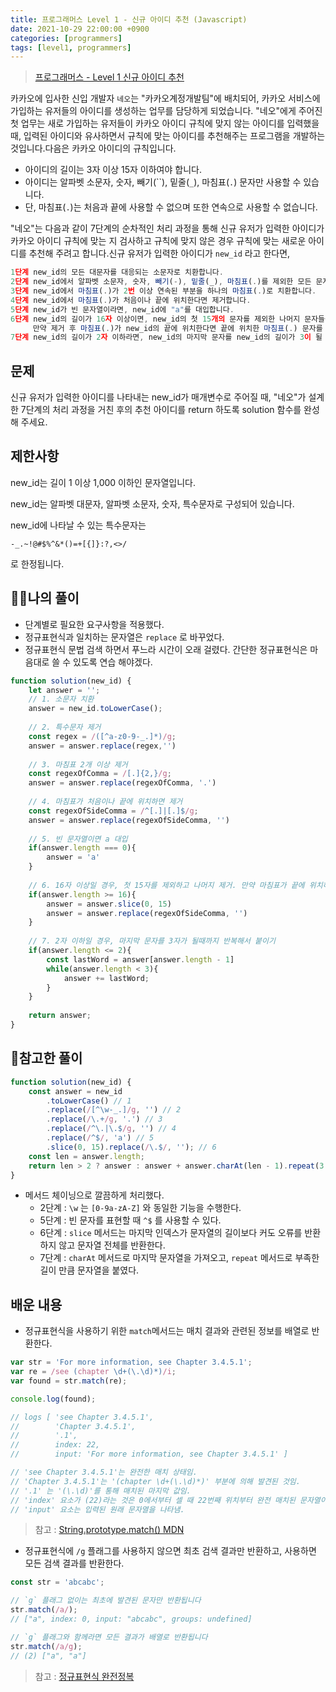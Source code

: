 ```yaml
---
title: 프로그래머스 Level 1 - 신규 아이디 추천 (Javascript)
date: 2021-10-29 22:00:00 +0900
categories: [programmers]
tags: [level1, programmers]
---
```

> [프로그래머스 - Level 1 신규 아이디 추천](https://programmers.co.kr/learn/courses/30/lessons/72410)

카카오에 입사한 신입 개발자 `네오`는 "카카오계정개발팀"에 배치되어, 카카오 서비스에 가입하는 유저들의 아이디를 생성하는 업무를 담당하게 되었습니다. "네오"에게 주어진 첫 업무는 새로 가입하는 유저들이 카카오 아이디 규칙에 맞지 않는 아이디를 입력했을 때, 입력된 아이디와 유사하면서 규칙에 맞는 아이디를 추천해주는 프로그램을 개발하는 것입니다.다음은 카카오 아이디의 규칙입니다.

- 아이디의 길이는 3자 이상 15자 이하여야 합니다.
- 아이디는 알파벳 소문자, 숫자, 빼기(``), 밑줄(`_`), 마침표(`.`) 문자만 사용할 수 있습니다.
- 단, 마침표(`.`)는 처음과 끝에 사용할 수 없으며 또한 연속으로 사용할 수 없습니다.

"네오"는 다음과 같이 7단계의 순차적인 처리 과정을 통해 신규 유저가 입력한 아이디가 카카오 아이디 규칙에 맞는 지 검사하고 규칙에 맞지 않은 경우 규칙에 맞는 새로운 아이디를 추천해 주려고 합니다.신규 유저가 입력한 아이디가 `new_id` 라고 한다면,

```jsx
1단계 new_id의 모든 대문자를 대응되는 소문자로 치환합니다.
2단계 new_id에서 알파벳 소문자, 숫자, 빼기(-), 밑줄(_), 마침표(.)를 제외한 모든 문자를 제거합니다.
3단계 new_id에서 마침표(.)가 2번 이상 연속된 부분을 하나의 마침표(.)로 치환합니다.
4단계 new_id에서 마침표(.)가 처음이나 끝에 위치한다면 제거합니다.
5단계 new_id가 빈 문자열이라면, new_id에 "a"를 대입합니다.
6단계 new_id의 길이가 16자 이상이면, new_id의 첫 15개의 문자를 제외한 나머지 문자들을 모두 제거합니다.
     만약 제거 후 마침표(.)가 new_id의 끝에 위치한다면 끝에 위치한 마침표(.) 문자를 제거합니다.
7단계 new_id의 길이가 2자 이하라면, new_id의 마지막 문자를 new_id의 길이가 3이 될 때까지 반복해서 끝에 붙입니다.
```

## 문제

신규 유저가 입력한 아이디를 나타내는 new_id가 매개변수로 주어질 때, "네오"가 설계한 7단계의 처리 과정을 거친 후의 추천 아이디를 return 하도록 solution 함수를 완성해 주세요.

## 제한사항

new_id는 길이 1 이상 1,000 이하인 문자열입니다.

new_id는 알파벳 대문자, 알파벳 소문자, 숫자, 특수문자로 구성되어 있습니다.

new_id에 나타날 수 있는 특수문자는

```
-_.~!@#$%^&*()=+[{]}:?,<>/
```

로 한정됩니다.

## 🙋‍♂️나의 풀이

- 단계별로 필요한 요구사항을 적용했다.
- 정규표현식과 일치하는 문자열은 `replace` 로 바꾸었다.
- 정규표현식 문법 검색 하면서 푸느라 시간이 오래 걸렸다. 간단한 정규표현식은 마음대로 쓸 수 있도록 연습 해야겠다.

```jsx
function solution(new_id) {
    let answer = '';
    // 1. 소문자 치환
    answer = new_id.toLowerCase();
    
    // 2. 특수문자 제거
    const regex = /([^a-z0-9-_.]*)/g;
    answer = answer.replace(regex,'')
    
    // 3. 마침표 2개 이상 제거
    const regexOfComma = /[.]{2,}/g;
    answer = answer.replace(regexOfComma, '.')
    
    // 4. 마침표가 처음이나 끝에 위치하면 제거
    const regexOfSideComma = /^[.]|[.]$/g;
    answer = answer.replace(regexOfSideComma, '')
    
    // 5. 빈 문자열이면 a 대입
    if(answer.length === 0){
        answer = 'a'
    }
    
    // 6. 16자 이상일 경우, 첫 15자를 제외하고 나머지 제거. 만약 마침표가 끝에 위치하면 마침표 제거
    if(answer.length >= 16){
        answer = answer.slice(0, 15)
        answer = answer.replace(regexOfSideComma, '')
    }
    
    // 7. 2자 이하일 경우, 마지막 문자를 3자가 될때까지 반복해서 붙이기
    if(answer.length <= 2){
        const lastWord = answer[answer.length - 1]
        while(answer.length < 3){
            answer += lastWord;
        }
    }
    
    return answer;
}
```

## 👀참고한 풀이

```jsx
function solution(new_id) {
    const answer = new_id
        .toLowerCase() // 1
        .replace(/[^\w-_.]/g, '') // 2
        .replace(/\.+/g, '.') // 3
        .replace(/^\.|\.$/g, '') // 4
        .replace(/^$/, 'a') // 5
        .slice(0, 15).replace(/\.$/, ''); // 6
    const len = answer.length;
    return len > 2 ? answer : answer + answer.charAt(len - 1).repeat(3 - len);
}
```

- 메서드 체이닝으로 깔끔하게 처리했다.
    - 2단계 : `\w` 는 `[0-9a-zA-Z]` 와 동일한 기능을 수행한다.
    - 5단계 : 빈 문자를 표현할 때 `^$` 를 사용할 수 있다.
    - 6단계 : `slice` 메서드는 마지막 인덱스가 문자열의 길이보다 커도 오류를 반환하지 않고 문자열 전체를 반환한다.
    - 7단계 : `charAt` 메서드로 마지막 문자열을 가져오고, `repeat` 메서드로 부족한 길이 만큼 문자열을 붙였다.

## 배운 내용

- 정규표현식을 사용하기 위한 `match`메서드는 매치 결과와 관련된 정보를 배열로 반환한다.

```jsx
var str = 'For more information, see Chapter 3.4.5.1';
var re = /see (chapter \d+(\.\d)*)/i;
var found = str.match(re);

console.log(found);

// logs [ 'see Chapter 3.4.5.1',
//        'Chapter 3.4.5.1',
//        '.1',
//        index: 22,
//        input: 'For more information, see Chapter 3.4.5.1' ]

// 'see Chapter 3.4.5.1'는 완전한 매치 상태임.
// 'Chapter 3.4.5.1'는 '(chapter \d+(\.\d)*)' 부분에 의해 발견된 것임.
// '.1' 는 '(\.\d)'를 통해 매치된 마지막 값임.
// 'index' 요소가 (22)라는 것은 0에서부터 셀 때 22번째 위치부터 완전 매치된 문자열이 나타남을 의미함.
// 'input' 요소는 입력된 원래 문자열을 나타냄.
```

> 참고 : [String.prototype.match() MDN](https://developer.mozilla.org/ko/docs/Web/JavaScript/Reference/Global_Objects/String/match)

- 정규표현식에 `/g` 플래그를 사용하지 않으면 최초 검색 결과만 반환하고, 사용하면 모든 검색 결과를 반환한다.

```jsx
const str = 'abcabc';

// `g` 플래그 없이는 최초에 발견된 문자만 반환됩니다
str.match(/a/);
// ["a", index: 0, input: "abcabc", groups: undefined]

// `g` 플래그와 함께라면 모든 결과가 배열로 반환됩니다
str.match(/a/g);
// (2) ["a", "a"]
```

> 참고 : [정규표현식 완전정복](https://wormwlrm.github.io/2020/07/19/Regular-Expressions-Tutorial.html)